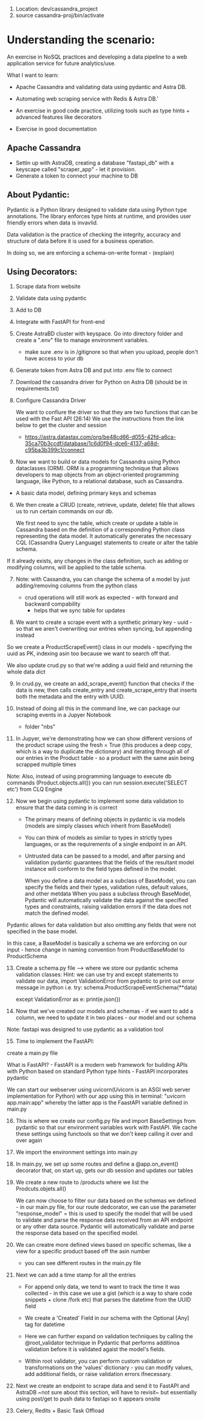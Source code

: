 1. Location:
  dev/cassandra_project
2. source cassandra-proj/bin/activate


# Understanding the scenario:

An exercise in NoSQL practices and developing a data pipeline to a web application service for future analytics/use.

What I want to learn:
  - Apache Cassandra and validating data using pydantic and Astra DB.

  - Automating web scraping service with Redis & Astra DB.'

  - An exercise in good code practice, utilizing tools such as type hints + advanced features like decorators 

  - Exercise in good documentation

## Apache Cassandra

- Settin up with AstraDB, creating a database "fastapi_db" with a keyscape called "scraper_app"  - let it provision.
- Generate a token to connect your machine to DB

## About Pydantic: 

Pydantic is a Python library designed to validate data using Python type annotations. The library enforces type hints
at runtime, and provides user friendly errors when data is invavlid. 

Data validation is the practice of checking the integrity, accuracy and structure of data before it is used for a business operation.

In doing so, we are enforcing a schema-on-write format - (explain) 

## Using Decorators: 


1. Scrape data from website
2. Validate data using pydantic
3. Add to DB 
4. Integrate with FastAPI for front-end



1. Create AstraBD cluster with keyspace. Go into directory folder and create a ".env" file to manage environment variables.
     - make sure .env is in /gitignore so that when you upload, people don't have access to your db

2. Generate token from Astra DB and put into .env file to connect 

3. Download the cassandra driver for Python on Astra DB (should be in requirements.txt)

4. Configure Cassandra Driver

    We want to confiure the driver so that they are two functions that can be used with the Fast API (26:14) 
    We use the instructions from the link below to get the cluster and session 
   - https://astra.datastax.com/org/be48cd66-d055-42fd-a6ca-35ca70b3ccdf/database/1c6d0f94-dce6-4137-a68d-c95ba3b399c1/connect 

5. Now we want to build or data models for Cassandra using Python dataclasses (ORM). 
  ORM is a programming technique that allows developers to map objects from an object-oriented programming language, like Python, 
  to a relational database, such as Cassandra.

  - A basic data model, defining primary keys and schemas 

6. We then create a CRUD (create, retrieve, update, delete) file that allows us to run certain commands on our db.

   We first need to sync the table, which create or update a table in Cassandra based on the definition of a corresponding Python class representing the data model.
   It automatically generates the necessary CQL (Cassandra Query Language) statements to create or alter the table schema.

  If it already exists, any changes in the class definition, such as adding or modifying columns, will be applied to the table schema.

7. Note: with Cassandra, you can change the schema of a model by just adding/removing columns from the python class
    - crud operations will still work as expected - with forward and backward compability
        - helps that we sync table for updates

8. We want to create a scrape event with a synthetic primary key - uuid - so that we aren't overwriting our entries when syncing, but appending instead 

  So we create a ProductScrapeEvent() class in our models - specifying the uuid as PK, indexing asin too because we want to search off that.

  We also update crud.py so that we're adding a uuid field and returning the whole data dict 

9. In crud.py, we create an add_scrape_event() function that checks if the data is new, then calls create_entry and
    create_scrape_entry that inserts both the metadata and the entry with UUID. 

10. Instead of doing all this in the command line, we can package our scraping events in a Jupyer Notebook
      - folder "nbs" 

11. In Jupyer, we're demonstrating how we can show different versions of the product scrape using the fresh = True (this produces a deep copy, which is a way to duplicate the dictionary)
    and iterating through all of our entries in the Product table - so a product with the same asin being scrapped multiple times

Note: Also, instead of using programming language to execute db commands (Product.objects.all()) you can run session.execute('SELECT etc') from CLQ Engine

12. Now we begin using pydantic to implement some data validation to ensure that the data coming in is correct 

    - The primary means of defining objects in pydantic is via models (models are simply classes which inherit from BaseModel)
    - You can think of models as similar to types in strictly types languages, or as the requirements of a single endpoint in an API. 
    - Untrusted data can be passed to a model, and after parsing and validation pydantic guarantees that the fields of the resultant model
      instance will conform to the field types defined in the model.

      When you define a data model as a subclass of BaseModel, you can specify the fields and their types, validation rules, default values, and other metdata
      When you pass a subclass through BaseModel, Pydantic will automatically validate the data against the specified types and constraints, raising validation errors if the data does not match the defined model.

  Pydantic allows for data validation but also omitting any fields that were not specified in the base model.

  In this case, a BaseModel is basically a schema we are enforcing on our input - hence change in naming convention from ProductBaseModel to ProductSchema 

13. Create a schema.py file --> where we store our pydantic schema validation classes:
        Hint: we can use try and except statements to validate our data, import ValidationError from pydantic to print out error message in python
        i.e. 
    try:
        schema.ProductScrapeEventSchema(**data)

    except ValidationError as e:
        print(e.json())

14. Now that we've created our models and schemas - if we want to add a column, we need to update it in two places - our model and our schema 


Note: fastapi was designed to use pydantic as a validation tool

15. Time to implement the FastAPI:

  create a main.py file

  What is FastAPI?
     - FastAPI is a modern web framework for building APIs with Python based on standard Python type hints
     - FastAPI incorporates pydantic 

We can start our webserver using uvicorn(Uvicorn is an ASGI web server implementation for Python) 
with our app using this in terminal: "uvicorn app.main:app" whereby the latter app is the FaastAPI variable defined in main.py

16. This is where we create our config.py file and import BaseSettings from pydantic so that our environment variables work with FastAPI.
    We cache these settings using functools so that we don't keep calling it over and over again

17. We import the environment settings into main.py 

18. In main.py, we set up some routes and define a @app.on_event() decorator that, on start up, gets our db session and 
updates our tables 

19. We create a new route to /products where we list the Prodcuts.objets.all()

    We can now choose to filter our data based on the schemas we defined - in our main.py file, for our route dedcorator,
    we can use the parameter "response_model" = this is used to specify the model that will be used to validate  and parse
    the response data received from an API endpoint or any other data source. 
     Pydantic will automatically validate and parse the response data based on the specified model. 

20. We can creatre more defined views based on specific schemas, like a view for a specific product based off the asin number 
    - you can see different routes in the main.py file

21. Next we can add a time stamp for all the entries
    - For append only data, we tend to want to track the time it was collected - in this case
      we use a gist (which is a way to share code snippets + clone /fork etc) that parses the datetime from the UUID field
    - We create a 'Created' Field in our schema with the Optional [Any] tag for datetime

    - Here we can further expand on validation techniques by calling the @root_validator technique in Pydantic that performs additinoa validation before it is validated agaist the model's fields. 

    - Within root validator, you can perform custom validation or transformations on the 'values' dictionary - you can modify values, add additional fields, or raise validation errors ifnecessary.


22. Next we create an endpoint to scrape data and send it to FastAPI and AstraDB
       ~not sure about this section, will have to revisit~ but essentially using post/get to push data to fastapi so it appears onsite 


23. Celery, Redits + Basic Task Offload 


